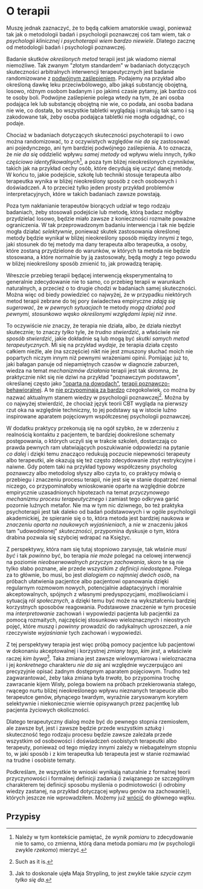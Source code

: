 # O terapii

Muszę jednak zaznaczyć, że to będą całkiem amatorskie uwagi, ponieważ tak jak o metodologii badań i
psychologii poznawczej coś tam wiem, tak *o psychologii klinicznej i psychoterapii wiem bardzo
niewiele*. Dlatego zacznę od metodologii badań i psychologii poznawczej.

Badanie skutków *określonych metod* terapii jest jak wiadomo niemal niemożliwe. Tak zwanym
"złotym standardem" w badaniach dotyczących skuteczności arbitralnych interwencji terapeutycznych
jest badanie randomizowane z [podwójnym
zaślepieniem]([zaślepienia](https://en.wikipedia.org/wiki/Blinded_experiment)). Podajemy na przykład
albo określoną dawkę leku przeciwbólowego, albo jakąś substancję obojętną, losowo, różnym osobom
badanym i po jakimś czasie pytamy, jak bardzo coś te osoby boli. Podwójne zaślepienie polega wtedy
na tym, że ani osoba podająca lek lub substancję obojętną nie wie, co podała, ani osoba badana nie
wie, co dostała, bo wszystkie tabletki wyglądają i smakują tak samo i są zakodowane tak, żeby osoba
podająca tabletki nie mogła odgadnąć, co podaje.

Chociaż w badaniach dotyczących skuteczności psychoterapii to i owo można randomizować, to z
oczywistych względów *nie da się* zastosować ani pojedynczego, ani tym bardziej podwójnego
zaślepienia. A to oznacza, że *nie da się* oddzielić wpływu *samej metody* od wpływu wielu innych,
*tylko częściowo identyfikowalnych*[^3], a poza tym bliżej nieokreślonych czynników, takich jak na
przykład cechy osób, które decydują się uczyć danej metody. W końcu to, jakie podejście, szkołę lub
techniki stosuje terapeuta albo terapeutka wynika w bliżej nieokreślony sposób z cech osobowych i
doświadczeń. A to przecież tylko jeden prosty przykład problemów interpretacyjnych, które w takich
badaniach zawsze powstają.

Poza tym nakłanianie terapeutów biorących udział w tego rodzaju badaniach, żeby stosowali podejście
lub metodę, którą badacz mógłby przydzielać losowo, będzie miało zawsze z konieczności rozmaite
poważne ograniczenia. W tak przeprowadzonym badaniu interwencja i tak nie będzie mogła działać
*selektywnie*, ponieważ skutek zastosowania określonej metody będzie wynikał w bliżej nieokreślony
sposób między innymi z tego, jaki stosunek do tej metody ma dany terapeuta albo terapeutka, a osoby,
które zostaną przydzielone do warunków, w których ta metoda nie będzie stosowana, a które normalnie
by ją zastosowały, będą mogły z tego powodu w bliżej nieokreślony sposób zmienić to, jak prowadzą
terapię.

Wreszcie przebieg terapii będącej interwencją eksperymentalną to generalnie zdecydowanie nie to
samo, co przebieg terapii w warunkach naturalnych, a przecież o to drugie chodzi w badaniach samej
skuteczności. Można więc od biedy powiedzieć co najwyżej, że w przypadku niektórych metod terapii
zebrane do tej pory świadectwa empiryczne *zdają się sugerować*, że *w pewnych sytuacjach* te metody
*mogą działać pod pewnymi, stosunkowo wąsko określonymi względami lepiej niż inne*.

To oczywiście *nie* znaczy, że terapia nie działa, albo, że działa niezbyt skutecznie; to znaczy
*tylko* tyle, że *trudno stwierdzić*, a właściwie *nie sposób stwierdzić*, jakie dokładnie są lub
mogą być *skutki samych metod terapeutycznych*. Mi się na przykład *wydaje*, że terapia działa
często całkiem nieźle, ale (na szczęście) nikt nie jest zmuszony słuchać moich nie popartych niczym
innym niż pewnymi wrażeniami opinii. Pomijając już to, jaki bałagan panuje od niepamiętnych czasów w
diagnozie zaburzeń, wiedza na temat *mechanizmów działania* terapii jest tak skromna, że praktycznie
nikt się nie dziwi na przykład "poznawczym podstawom", określanej często jako ["oparta na
dowodach"](https://www.apa.org/practice/resources/evidence), [terapii
poznawczo-behawioralnej](https://pl.wikipedia.org/wiki/Psychoterapia_poznawczo-behawioralna). A te
[nie przypominają za
bardzo](https://www.annualreviews.org/content/journals/10.1146/annurev-clinpsy-032813-153734)
czegokolwiek, co można by nazwać aktualnym stanem wiedzy w psychologii poznawczej[^2]. Można by co
najwyżej stwierdzić, że chociaż język teorii CBT wygląda na pierwszy rzut oka na względnie
techniczny, to jej podstawy są w istocie luźno inspirowane aparatem pojęciowym współczesnej
psychologii poznawczej.

W dodatku praktycy przekonują się na ogół szybko, że w zderzeniu z realnością kontaktu z pacjentem,
te bardziej dookreślone schematy postępowania, o których uczyli się w trakcie szkoleń, dostarczają
co prawda pewnych ram ułatwiających poszukiwanie odpowiedzi na pytanie *co dalej* i dzięki temu
znacząco redukują poczucie niepewności terapeuty albo terapeutki, ale okazują się też często
zdecydowanie zbyt restrykcyjne i naiwne. Gdy potem taki na przykład typowy współczesny psycholog
poznawczy albo metodolog słyszy albo czyta to, co praktycy mówią o przebiegu i znaczeniu procesu
terapii, nie jest się w stanie dopatrzeć niemal niczego, co przypominałoby wnioskowanie oparte na
względnie dobrze empirycznie uzasadnionych hipotezach na temat *przyczynowego mechanizmu procesu
terapeutycznego* i zamiast tego odkrywa garść pozornie luźnych metafor. Nie ma w tym nic dziwnego,
bo też praktyka psychoterapii jest tak daleko od badań podstawowych i w ogóle psychologii
akademickiej, że spieranie się o to, która metoda jest bardziej naukowa *w znaczeniu oparta na
naukowych wyjaśnieniach*, a *nie* w znaczeniu jakoś tam "udowodnionej" *skuteczności*, przypomina
dyskusje o tym, która drabina pozwala się szybciej wdrapać na Księżyc.

Z perspektywy, która nam się tutaj stopniowo zarysuje, tak właśnie *musi być* i tak *powinno* być,
bo terapia *nie może* polegać na celowej interwencji na poziomie *nieobserwowalnych przyczyn
zachowania*, skoro te są nie tylko słabo poznane, ale przede wszystkim *z definicji
niedostępne*. Polega za to głównie, bo musi, bo jest *dialogiem co najmniej dwóch osób*, na próbach
ułatwienia pacjentce albo pacjentowi opanowania dzięki regularnym rozmowom nowych, potencjalnie
adaptacyjnych i moralnie akceptowalnych, spójnych z własnymi predyspozycjami, możliwościami i
sytuacją *ról społecznych*, a dzięki temu być może na wykształceniu bardziej korzystnych sposobów
reagowania. Podstawowe znaczenie w tym procesie ma *interpretowanie* zachowań i wypowiedzi pacjenta
lub pacjentki za pomocą rozmaitych, najczęściej stosunkowo wieloznacznych i nieostrych pojęć, które
*muszą* i *powinny* prowadzić do radykalnych uproszczeń, a *nie* rzeczywiste *wyjaśnianie* tych
zachowań i wypowiedzi.

Z tej perspektywy terapia jest więc próbą pomocy pacjentce lub pacjentowi w dokonaniu akceptowalnej
i korzystnej *zmiany tego, kim jest*, a właściwie raczej *kim bywa*[^1]. Taka zmiana jest zawsze
wielowymiarowa i wieloznaczna i jej *konkretnego* charakteru *nie da się* ani względnie wyczerpująco
ani precyzyjnie opisać żadnym dostępnym aparatem pojęciowym. Trudno też zagwarantować, żeby taka
zmiana była *trwała*, bo przypomina trochę zawracanie kijem Wisły, polega bowiem na próbach
przekierowania stałego, rwącego nurtu bliżej nieokreślonego wpływu nieznanych terapeucie albo
terapeutce genów, płynącego twardym, wyraźnie zarysowanym korytem selektywnie i niekoniecznie
wiernie opisywanych przez pacjentkę lub pacjenta życiowych okoliczności.

Dlatego terapeutyczny dialog może być do pewnego stopnia rzemiosłem, ale zawsze był, jest i zawsze
będzie przede wszystkim *sztuką* i skuteczność tego rodzaju procesu będzie zawsze zależała przede
wszystkim od osobowości i doświadczeń osobistych terapeutki albo terapeuty, ponieważ od tego między
innymi zależy w niebagatelnym stopniu to, w jaki sposób i z kim terapeutka lub terapeuta jest w
stanie rozmawiać na trudne i osobiste tematy.

Podkreślam, że wszystkie te wnioski wynikają naturalnie z formalnej teorii przyczynowości i
formalnej definicji zadania (i związanego ze szczególnym charakterem tej definicji sposobu myślenia
o podmiotowości \{i odrobiny wiedzy zastanej, na przykład dotyczącej wpływu genów na zachowanie\}),
których jeszcze nie wprowadziłem. Możemy już
[wrócić](https://github.com/boryspaulewicz/matematyka_dla_psychologow/blob/main/rozdzialy/02_Cel.md#albo-tak)
do głównego wątku.

## Przypisy

[^1]: Jak to doskonale ujęła Maja Strypling, to jest zwykle takie *szycie czym tylko się da*.

[^2]: Such as it is.

[^3]: Należy w tym kontekście pamiętać, że *wynik pomiaru* to zdecydowanie nie to samo, co zmienna,
    którą dana metoda pomiaru *ma* (w psychologii zwykle *rzekomo*) mierzyć.
